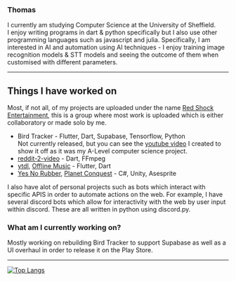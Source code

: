 ### Thomas
I currently am studying Computer Science at the University of Sheffield.<br>
I enjoy writing programs in dart & python specifically but I also use other programming languages such as javascript and julia.
Specifically, I am interested in AI and automation using AI techniques - I enjoy training image recognition models & STT models and seeing the outcome of them when customised with different parameters.

---
## Things I have worked on
Most, if not all, of my projects are uploaded under the name [Red Shock Entertainment](https://github.com/red-shock), this is a group where most work is uploaded which is either collaboratory or made solo by me.
- Bird Tracker - Flutter, Dart, Supabase, Tensorflow, Python <br>
  Not currently released, but you can see the [youtube video](https://youtu.be/RZ105B2EbC4) I created to show it off as it was my A-Level computer science project. 
- [reddit-2-video](https://github.com/Thomasssb1/reddit-2-video) - Dart, FFmpeg
- [ytdl](https://github.com/Thomasssb1/ytdl), [Offline Music](https://play.google.com/store/apps/details?id=com.redshock.offline_music) - Flutter, Dart
- [Yes No Rubber](https://play.google.com/store/apps/details?id=com.RedShockEntertainment.YesNoRubber), [Planet Conquest](https://play.google.com/store/apps/details?id=com.RedshockEntertainment.PlanetConquestRemastered) - C#, Unity, Asesprite <br>

I also have alot of personal projects such as bots which interact with specific APIS in order to automate actions on the web. For example, I have several discord bots which allow for interactivity with the web by user input within discord. These are all written in python using discord.py.

### What am I currently working on?
Mostly working on rebuilding Bird Tracker to support Supabase as well as a UI overhaul in order to release it on the Play Store.

---
[![Top Langs](https://github-readme-stats.vercel.app/api/top-langs/?username=Thomasssb1&hide=swift&layout=compact)](https://github.com/anuraghazra/github-readme-stats)
